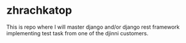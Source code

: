 # zhrachkatop

This is repo where I will master django and/or django rest framework implementing test task from one of the djinni customers.